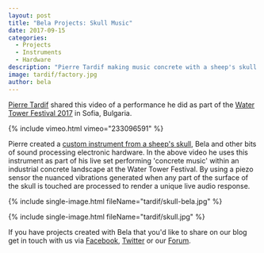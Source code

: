 ```yaml
---
layout: post
title: "Bela Projects: Skull Music"
date: 2017-09-15
categories:
  - Projects
  - Instruments
  - Hardware
description: "Pierre Tardif making music concrete with a sheep's skull."
image: tardif/factory.jpg
author: bela
---
```

 
[Pierre Tardif](http://codingcoolsh.it/index.html) shared this video of a performance he did as part of the [Water Tower Festival 2017](http://watertowerartfest.com/en/) in Sofia, Bulgaria.

{% include vimeo.html vimeo="233096591" %}

Pierre created a [custom instrument from a sheep's skull](http://www.codingcoolsh.it/installations.html#SkullVibrations), Bela and other bits of sound processing electronic hardware. In the above video he uses this instrument as part of his live set performing 'concrete music' within an industrial concrete landscape at the Water Tower Festival. By using a piezo sensor the nuanced vibrations generated when any part of the surface of the skull is touched are processed to render a unique live audio response.

{% include single-image.html fileName="tardif/skull-bela.jpg" %}

{% include single-image.html fileName="tardif/skull.jpg" %}

If you have projects created with Bela that you'd like to share on our blog get in touch with us via [Facebook](https://www.facebook.com/belaPlatform/), [Twitter](https://twitter.com/BelaPlatform) or our [Forum](http://forum.bela.io/).